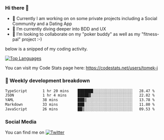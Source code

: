 ### Hi there 👋


- 🔭 Currently I am working on on some private projects including a Social Community and a Dating App
- 🌱 I’m currently diving deeper into BDD and UX
- 👯 I’m looking to collaborate on my "poker buddy" as well as my "fitness-pal" project :-)

below is a snipped of my coding activity.
<!--
**tomek-i/tomek-i** is a ✨ _special_ ✨ repository because its `README.md` (this file) appears on your GitHub profile.

Here are some ideas to get you started:

- 🔭 I’m currently working on ...
- 🌱 I’m currently learning ...
- 👯 I’m looking to collaborate on ...
- 🤔 I’m looking for help with ...
- 💬 Ask me about ...
- 📫 How to reach me: ...
- 😄 Pronouns: ...
- ⚡ Fun fact: ...
-->
[![Top Languages](https://github-readme-stats.vercel.app/api/top-langs/?username=tomek-i&layout=compact)](https://github.com/tomek-i)

You can visit my Code Stats page here: https://codestats.net/users/tomek-i

### 💬 Weekly development breakdown
<!--START_SECTION:waka-->

```txt
TypeScript       1 hr 20 mins    ███████░░░░░░░░░░░░░░░░░░   28.47 %
JSON             1 hr 4 mins     █████▓░░░░░░░░░░░░░░░░░░░   22.82 %
YAML             38 mins         ███▒░░░░░░░░░░░░░░░░░░░░░   13.78 %
Markdown         33 mins         ███░░░░░░░░░░░░░░░░░░░░░░   11.80 %
JavaScript       26 mins         ██▒░░░░░░░░░░░░░░░░░░░░░░   09.53 %
```

<!--END_SECTION:waka-->

<!-- Actual text -->

### Social Media
You can find me on [![Twitter][1.2]][1]

<!-- Icons -->

[1.2]: http://i.imgur.com/wWzX9uB.png 


<!-- Links to your social media accounts -->

[1]: https://twitter.com/tomek_i
